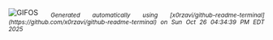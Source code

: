 <div align="justify">
<picture>
    <source media="(prefers-color-scheme: dark)" srcset="https://i.ibb.co/5WVZHbV3/output-gif.gif">
    <source media="(prefers-color-scheme: light)" srcset="https://i.ibb.co/5WVZHbV3/output-gif.gif">
    <img alt="GIFOS" src="https://i.ibb.co/5WVZHbV3/output-gif.gif">
</picture>
<sub><i>Generated automatically using [x0rzavi/github-readme-terminal](https://github.com/x0rzavi/github-readme-terminal) on Sun Oct 26 04:34:39 PM EDT 2025</i></sub>
</div>

<!--  -->